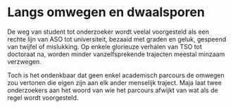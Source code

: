 # Langs omwegen en dwaalsporen

De weg van student tot onderzoeker wordt veelal voorgesteld als een rechte lijn van ASO tot universiteit, bezaaid met graden en geluk, gespeend van twijfel of mislukking. Op enkele glorieuze verhalen van TSO tot doctoraat na, worden minder vanzelfsprekende trajecten meestal minzaam verzwegen.

Toch is het ondenkbaar dat geen enkel academisch parcours de omwegen zou vertonen die eigen zijn aan elk ander menselijk traject. Maja laat twee onderzoekers aan het woord van wie het parcours afwijkt van wat als de regel wordt voorgesteld.
